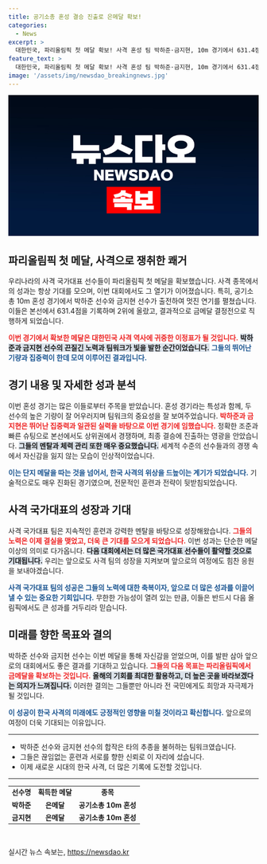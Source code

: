 ```yaml
---
title: 공기소총 혼성 결승 진출로 은메달 확보!
categories:
  - News
excerpt: >
  대한민국, 파리올림픽 첫 메달 확보! 사격 혼성 팀 박하준·금지현, 10m 경기에서 631.4점으로 2위. 금메달 결정전 진출하며 최소 은메달 보장! 클릭하면 더 많은 소식이 기다립니다!
feature_text: >
  대한민국, 파리올림픽 첫 메달 확보! 사격 혼성 팀 박하준·금지현, 10m 경기에서 631.4점으로 2위. 금메달 결정전 진출하며 최소 은메달 보장! 클릭하면 더 많은 소식이 기다립니다!
image: '/assets/img/newsdao_breakingnews.jpg'
---
```


<p><img src="/assets/img/newsdao_breakingnews.jpg" alt="ontimetimes 속보" /></p>

<h2 data-ke-size="size26">파리올림픽 첫 메달, 사격으로 쟁취한 쾌거</h2>

<p data-ke-size="size16">우리나라의 사격 국가대표 선수들이 파리올림픽 첫 메달을 확보했습니다. 사격 종목에서의 성과는 항상 기대를 모으며, 이번 대회에서도 그 열기가 이어졌습니다. 특히, 공기소총 10m 혼성 경기에서 박하준 선수와 금지현 선수가 출전하여 멋진 연기를 펼쳤습니다. 이들은 본선에서 631.4점을 기록하며 2위에 올랐고, 결과적으로 금메달 결정전으로 직행하게 되었습니다.</p>

<p data-ke-size="size16"><b><span style="color: #ee2323;">이번 경기에서 확보한 메달은 대한민국 사격 역사에 귀중한 이정표가 될 것입니다.</span></b> <b><span style="background-color: #21538527;">박하준과 금지현 선수의 끈질긴 노력과 팀워크가 빛을 발한 순간이었습니다.</span></b> <b><span style="color: #1a5490;">그들의 뛰어난 기량과 집중력이 한데 모여 이루어진 결과입니다.</span></b></p>

<h2 data-ke-size="size26">경기 내용 및 자세한 성과 분석</h2>

<p data-ke-size="size16">이번 혼성 경기는 많은 이들로부터 주목을 받았습니다. 혼성 경기라는 특성과 함께, 두 선수의 높은 기량이 잘 어우러지며 팀워크의 중요성을 잘 보여주었습니다. <b><span style="color: #ee2323;">박하준과 금지현은 뛰어난 집중력과 일관된 실력을 바탕으로 이번 경기에 임했습니다.</span></b> 정확한 조준과 빠른 슈팅으로 본선에서도 상위권에서 경쟁하며, 최종 결승에 진출하는 영광을 안았습니다. <b><span style="background-color: #21538527;">그들의 멘탈과 체력 관리 또한 매우 중요했습니다.</span></b> 세계적 수준의 선수들과의 경쟁 속에서 자신감을 잃지 않는 모습이 인상적이었습니다.</p>

<p data-ke-size="size16"><b><span style="color: #1a5490;">이는 단지 메달을 따는 것을 넘어서, 한국 사격의 위상을 드높이는 계기가 되었습니다.</span></b> 기술적으로도 매우 진화된 경기였으며, 전문적인 훈련과 전략이 뒷받침되었습니다.</p>

<h2 data-ke-size="size26">사격 국가대표의 성장과 기대</h2>

<p data-ke-size="size16">사격 국가대표 팀은 지속적인 훈련과 강력한 멘탈을 바탕으로 성장해왔습니다. <b><span style="color: #ee2323;">그들의 노력은 이제 결실을 맺었고, 더욱 큰 기대를 모으게 되었습니다.</span></b> 이번 성과는 단순한 메달 이상의 의미로 다가옵니다. <b><span style="background-color: #21538527;">다음 대회에서는 더 많은 국가대표 선수들이 활약할 것으로 기대됩니다.</span></b> 우리는 앞으로도 사격 팀의 성장을 지켜보며 앞으로의 여정에도 힘찬 응원을 보내야겠습니다.</p>

<p data-ke-size="size16"><b><span style="color: #1a5490;">사격 국가대표 팀의 성공은 그들의 노력에 대한 축복이자, 앞으로 더 많은 성과를 이끌어낼 수 있는 중요한 기회입니다.</span></b> 무한한 가능성이 열려 있는 만큼, 이들은 반드시 다음 올림픽에서도 큰 성과를 거두리라 믿습니다.</p>

<h2 data-ke-size="size26">미래를 향한 목표와 결의</h2>

<p data-ke-size="size16">박하준 선수와 금지현 선수는 이번 메달을 통해 자신감을 얻었으며, 이를 발판 삼아 앞으로의 대회에서도 좋은 결과를 기대하고 있습니다. <b><span style="color: #ee2323;">그들의 다음 목표는 파리올림픽에서 금메달을 확보하는 것입니다.</span></b> <b><span style="background-color: #21538527;">올해의 기회를 최대한 활용하고, 더 높은 곳을 바라보겠다는 의지가 느껴집니다.</span></b> 이러한 결의는 그들뿐만 아니라 전 국민에게도 희망과 자극제가 될 것입니다.</p>

<p data-ke-size="size16"><b><span style="color: #1a5490;">이 성공이 한국 사격의 미래에도 긍정적인 영향을 미칠 것이라고 확신합니다.</span></b> 앞으로의 여정이 더욱 기대되는 이유입니다.</p>

<hr>

<ul>
    <li>박하준 선수와 금지현 선수의 합작은 타의 추종을 불허하는 팀워크였습니다.</li>
    <li>그들은 끊임없는 훈련과 서로를 향한 신뢰로 이 자리에 섰습니다.</li>
    <li>이제 새로운 시대의 한국 사격, 더 많은 기록에 도전할 것입니다.</li>
</ul>

<hr>

<table style="width:100%">
    <tr>
        <td style="text-align: center; height: 17px;"><b>선수명</b></td>
        <td style="text-align: center; height: 17px;"><b>획득한 메달</b></td>
        <td style="text-align: center; height: 17px;"><b>종목</b></td>
    </tr>
    <tr>
        <td style="text-align: center; height: 17px;"><b>박하준</b></td>
        <td style="text-align: center; height: 17px;"><b>은메달</b></td>
        <td style="text-align: center; height: 17px;"><b>공기소총 10m 혼성</b></td>
    </tr>
    <tr>
        <td style="text-align: center; height: 17px;"><b>금지현</b></td>
        <td style="text-align: center; height: 17px;"><b>은메달</b></td>
        <td style="text-align: center; height: 17px;"><b>공기소총 10m 혼성</b></td>
    </tr>
</table>

<p data-ke-size="size16">&nbsp;</p>
실시간 뉴스 속보는, <a href="https://newsdao.kr" rel="dofollow">https://newsdao.kr</a>


